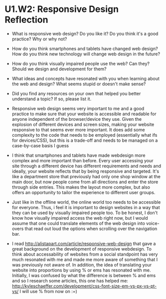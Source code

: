 # U1.W2: Responsive Design Reflection

* What is responsive web design? Do you like it?  Do you think it's a good practice? Why or why not?
* How do you think smartphones and tablets have changed web design? How do you think new technology will change web design in the future?
* How do you think visually impaired people use the web? Can they? Should we design and development for them?
* What ideas and concepts have resonated with you when learning about the web and design? What seems stupid or doesn't make sense?
* Did you find any resources on your own that helped you better understand a topic? If so, please list it.

* Responsive web design seems very important to me and a good practice to make sure that your website is accessible and readable for anyone independent of the browser/device they use. Given the explosion of different devices and screen sizes, making your website responsive to that seems ever more important. It does add some complexity to the code that needs to be employed (essentially what ifs for devices/CSS), but this is a trade-off and needs to be managed on a case-by-case basis I guess
* I think that smartphones and tablets have made webdesign more complex and more important than before. Every user accessing your site through a different device has different requirements and needs and ideally, your website reflects that by being responsive and targeted. It's like a department store that previously had only one shop window at the main door, but now people come from all directions and enter the store through side entries. This makes the layout more complex, but also offers an opportunity to tailor the experience to different user groups.
* Just like in the offline world, the online world too needs to be accessible for everyone. Thus, i feel it is important to design websites in a way that they can be used by visually impaired people too. To be honest, I don't know how visually impaired access the web right now, but I would assume that one could translate elements of the web design into voice-overs that read out loud the options when scrolling over the navigation bar.
* I read http://alistapart.com/article/responsive-web-design that gave a great background on the development of responsive webdesign. To think about accessability of websites from a social standpoint has very much resonated with me and made me more aware of something that I was previously not aware of. In addition, the idea of translating your website into proportions by using % or ems has resonated with me. Initially, I was confused by what the difference is between % and ems and so I research some articles, this one has helped me: http://kyleschaeffer.com/development/css-font-size-em-vs-px-vs-pt-vs/ I will use % from now on :=)